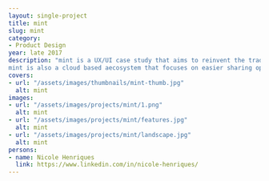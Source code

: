 ```yaml
---
layout: single-project
title: mint
slug: mint
category:
- Product Design
year: late 2017
description: "mint is a UX/UI case study that aims to reinvent the traditionally confusing interface of photo cameras by giving it a modern experience with intuitive smartphone-like features such as a cleaner, more approachable look and a simpler interface with a faster learning curve for everyone.
mint is also a cloud based aecosystem that focuses on easier sharing options like multi-device syncronization and a simple to use photo management system on the go."
covers:
- url: "/assets/images/thumbnails/mint-thumb.jpg"
  alt: mint
images:
- url: "/assets/images/projects/mint/1.png"
  alt: mint
- url: "/assets/images/projects/mint/features.jpg"
  alt: mint
- url: "/assets/images/projects/mint/landscape.jpg"
  alt: mint
persons:
- name: Nicole Henriques
  link: https://www.linkedin.com/in/nicole-henriques/
---
```

